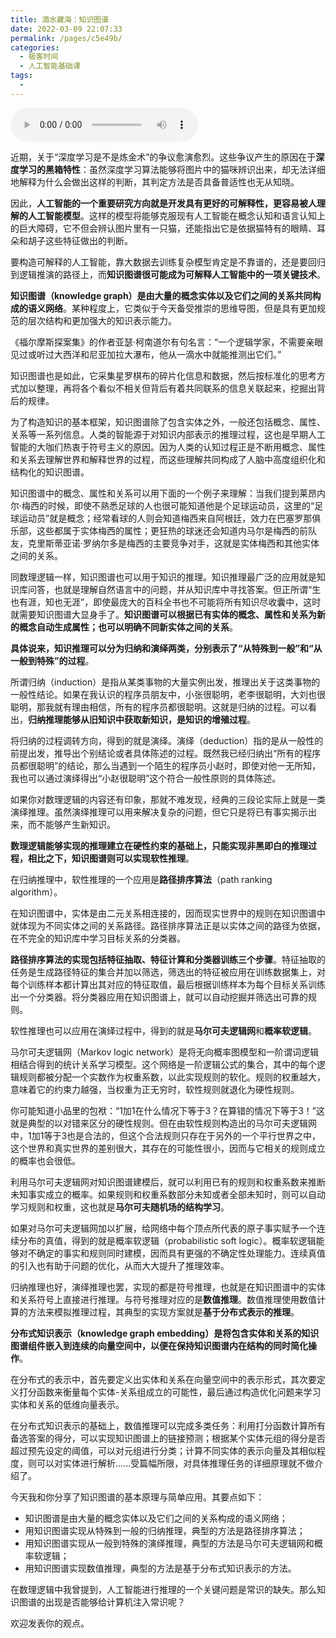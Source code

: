 ```yaml
---
title: 滴水藏海：知识图谱
date: 2022-03-09 22:07:33
permalink: /pages/c5e49b/
categories:
  - 极客时间
  - 人工智能基础课
tags:
  - 
---
```

<audio title="36深度学习之外的人工智能.滴水藏海：知识图谱" src="https://static001.geekbang.org/resource/audio/62/83/62d8d011e502ceae30f81f399dc9df83.mp3" controls="controls"></audio> 
<p>近期，关于“深度学习是不是炼金术”的争议愈演愈烈。这些争议产生的原因在于<strong>深度学习的黑箱特性</strong>：虽然深度学习算法能够将图片中的猫咪辨识出来，却无法详细地解释为什么会做出这样的判断，其判定方法是否具备普适性也无从知晓。</p>
<p>因此，<strong>人工智能的一个重要研究方向就是开发具有更好的可解释性，更容易被人理解的人工智能模型</strong>。这样的模型将能够克服现有人工智能在概念认知和语言认知上的巨大障碍，它不但会辨认图片里有一只猫，还能指出它是依据猫特有的眼睛、耳朵和胡子这些特征做出的判断。</p>
<p>要构造可解释的人工智能，靠大数据去训练复杂模型肯定是不靠谱的，还是要回归到逻辑推演的路径上，而<strong>知识图谱很可能成为可解释人工智能中的一项关键技术</strong>。</p>
<p><strong><span class="orange">知识图谱</span>（knowledge graph）是由大量的概念实体以及它们之间的关系共同构成的语义网络</strong>。某种程度上，它类似于今天备受推崇的思维导图，但是具有更加规范的层次结构和更加强大的知识表示能力。</p>
<p>《福尔摩斯探案集》的作者亚瑟·柯南道尔有句名言：“一个逻辑学家，不需要亲眼见过或听过大西洋和尼亚加拉大瀑布，他从一滴水中就能推测出它们。”</p>
<p>知识图谱也是如此，它采集星罗棋布的碎片化信息和数据，然后按标准化的思考方式加以整理，再将各个看似不相关但背后有着共同联系的信息关联起来，挖掘出背后的规律。</p>
<p>为了构造知识的基本框架，知识图谱除了包含实体之外，一般还包括概念、属性、关系等一系列信息。人类的智能源于对知识内部表示的推理过程，这也是早期人工智能的大咖们热衷于符号主义的原因。因为人类的认知过程正是不断用概念、属性和关系去理解世界和解释世界的过程，而这些理解共同构成了人脑中高度组织化和结构化的知识图谱。</p>
<!-- [[[read_end]]] -->
<p>知识图谱中的概念、属性和关系可以用下面的一个例子来理解：当我们提到莱昂内尔·梅西的时候，即使不熟悉足球的人也很可能知道他是个足球运动员，这里的“足球运动员”就是概念；经常看球的人则会知道梅西来自阿根廷，效力在巴塞罗那俱乐部，这些都属于实体梅西的属性；更狂热的球迷还会知道内马尔是梅西的前队友，克里斯蒂亚诺·罗纳尔多是梅西的主要竞争对手，这就是实体梅西和其他实体之间的关系。</p>
<p>同数理逻辑一样，知识图谱也可以用于知识的推理。知识推理最广泛的应用就是知识库问答，也就是理解自然语言中的问题，并从知识库中寻找答案。但正所谓“生也有涯，知也无涯”，即使最庞大的百科全书也不可能将所有知识尽收囊中，这时就需要知识图谱大显身手了。<strong>知识图谱可以根据已有实体的概念、属性和关系为新的概念自动生成属性；也可以明确不同新实体之间的关系</strong>。</p>
<p><strong>具体说来，知识推理可以分为归纳和演绎两类，分别表示了“从特殊到一般”和“从一般到特殊”的过程</strong>。</p>
<p>所谓归纳（induction）是指从某类事物的大量实例出发，推理出关于这类事物的一般性结论。如果在我认识的程序员朋友中，小张很聪明，老李很聪明，大刘也很聪明，那我就有理由相信，所有的程序员都很聪明。这就是归纳的过程。可以看出，<strong>归纳推理能够从旧知识中获取新知识，是知识的增殖过程</strong>。</p>
<p>将归纳的过程调转方向，得到的就是演绎。演绎（deduction）指的是从一般性的前提出发，推导出个别结论或者具体陈述的过程。既然我已经归纳出“所有的程序员都很聪明”的结论，那么当遇到一个陌生的程序员小赵时，即使对他一无所知，我也可以通过演绎得出“小赵很聪明”这个符合一般性原则的具体陈述。</p>
<p>如果你对数理逻辑的内容还有印象，那就不难发现，经典的三段论实际上就是一类演绎推理。虽然演绎推理可以用来解决复杂的问题，但它只是将已有事实揭示出来，而不能够产生新知识。</p>
<p><strong>数理逻辑能够实现的推理建立在硬性约束的基础上，只能实现非黑即白的推理过程，相比之下，知识图谱则可以实现软性推理</strong>。</p>
<p>在归纳推理中，软性推理的一个应用是<strong><span class="orange">路径排序算法</span></strong>（path ranking algorithm）。</p>
<p>在知识图谱中，实体是由二元关系相连接的，因而现实世界中的规则在知识图谱中就体现为不同实体之间的关系路径。路径排序算法正是以实体之间的路径为依据，在不完全的知识库中学习目标关系的分类器。</p>
<p><strong>路径排序算法的实现包括特征抽取、特征计算和分类器训练三个步骤</strong>。特征抽取的任务是生成路径特征的集合并加以筛选，筛选出的特征被应用在训练数据集上，对每个训练样本都计算出其对应的特征取值，最后根据训练样本为每个目标关系训练出一个分类器。将分类器应用在知识图谱上，就可以自动挖掘并筛选出可靠的规则。</p>
<p>软性推理也可以应用在演绎过程中，得到的就是<strong>马尔可夫逻辑网</strong>和<strong>概率软逻辑</strong>。</p>
<p><span class="orange">马尔可夫逻辑网</span>（Markov logic network）是将无向概率图模型和一阶谓词逻辑相结合得到的统计关系学习模型。这个网络是一阶逻辑公式的集合，其中的每个逻辑规则都被分配一个实数作为权重系数，以此实现规则的软化。规则的权重越大，意味着它的约束力越强，当权重为正无穷时，软性规则就退化为硬性规则。</p>
<p>你可能知道小品里的包袱：“1加1在什么情况下等于3？在算错的情况下等于3！”这就是典型的以对错来区分的硬性规则。但在由软性规则构造出的马尔可夫逻辑网中，1加1等于3也是合法的，但这个合法规则只存在于另外的一个平行世界之中，这个世界和真实世界的差别很大，其存在的可能性很小，因而与它相关的规则成立的概率也会很低。</p>
<p>利用马尔可夫逻辑网对知识图谱建模后，就可以利用已有的规则和权重系数来推断未知事实成立的概率。如果规则和权重系数部分未知或者全部未知时，则可以自动学习规则和权重，这也就是<strong>马尔可夫随机场的结构学习</strong>。</p>
<p>如果对马尔可夫逻辑网加以扩展，给网络中每个顶点所代表的原子事实赋予一个连续分布的真值，得到的就是<span class="orange">概率软逻辑</span>（probabilistic soft logic）。概率软逻辑能够对不确定的事实和规则同时建模，因而具有更强的不确定性处理能力。连续真值的引入也有助于问题的优化，从而大大提升了推理效率。</p>
<p>归纳推理也好，演绎推理也罢，实现的都是符号推理，也就是在知识图谱中的实体和关系符号上直接进行推理。与符号推理对应的是<strong>数值推理</strong>。数值推理使用数值计算的方法来模拟推理过程，其典型的实现方案就是<strong>基于分布式表示的推理</strong>。</p>
<p><strong><span class="orange">分布式知识表示</span>（knowledge graph embedding）是将包含实体和关系的知识图谱组件嵌入到连续的向量空间中，以便在保持知识图谱内在结构的同时简化操作</strong>。</p>
<p>在分布式的表示中，首先要定义出实体和关系在向量空间中的表示形式，其次要定义打分函数来衡量每个实体-关系组成立的可能性，最后通过构造优化问题来学习实体和关系的低维向量表示。</p>
<p>在分布式知识表示的基础上，数值推理可以完成多类任务：利用打分函数计算所有备选答案的得分，可以实现知识图谱上的链接预测；根据某个实体元组的得分是否超过预先设定的阈值，可以对元组进行分类；计算不同实体的表示向量及其相似程度，则可以对实体进行解析......受篇幅所限，对具体推理任务的详细原理就不做介绍了。</p>
<p>今天我和你分享了知识图谱的基本原理与简单应用。其要点如下：</p>
<ul>
<li>知识图谱是由大量的概念实体以及它们之间的关系构成的语义网络；</li>
<li>用知识图谱实现从特殊到一般的归纳推理，典型的方法是路径排序算法；</li>
<li>用知识图谱实现从一般到特殊的演绎推理，典型的方法是马尔可夫逻辑网和概率软逻辑；</li>
<li>用知识图谱实现数值推理，典型的方法是基于分布式知识表示的方法。</li>
</ul>
<p>在数理逻辑中我曾提到，人工智能进行推理的一个关键问题是常识的缺失。那么知识图谱的出现是否能够给计算机注入常识呢？</p>
<p>欢迎发表你的观点。</p>
<p><img src="https://static001.geekbang.org/resource/image/94/7a/9492443eef81027a5d1c7edb04fb6c7a.jpg" alt=""></p>
<p></p>
